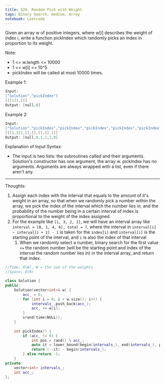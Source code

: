```yaml
---
title: 528. Random Pick with Weight
tags: Binary Search, medium, Array
notebook: Leetcode
---
```


Given an array w of positive integers, where w[i] describes the weight of index i, write a function pickIndex which randomly picks an index in proportion to its weight.

Note:

- 1 <= w.length <= 10000
- 1 <= w[i] <= 10^5
- pickIndex will be called at most 10000 times.
  
Example 1:

```c++
Input: 
["Solution","pickIndex"]
[[[1]],[]]
Output: [null,0]
```
Example 2:
```c++
Input: 
["Solution","pickIndex","pickIndex","pickIndex","pickIndex","pickIndex"]
[[[1,3]],[],[],[],[],[]]
Output: [null,0,1,1,1,0]
```

Explanation of Input Syntax:

- The input is two lists: the subroutines called and their arguments. Solution's constructor has one argument, the array w. pickIndex has no arguments. Arguments are always wrapped with a list, even if there aren't any.

----------
Thoughts:
1. Assign each index with the interval that equals to the amount of it's weight in an array, so that when we randomly pick a number within the array, we pick the index of the interval which the number lies in, and the probability of the number being in a certain interval of index is proportional to the weight of the index assigned.
2. For the example like `[1, 3, 2, 1]`, we will have an interval array like `interval = [0, 1, 4, 6], total = 7`, where the interval in `interval[i] ~ interval[i + 1] - 1` is taken for the `index[i]` and `interval[i]` is the starting point of the interval, and `i` is also the index of that interval
   1. When we randomly select a number, binary search for the first value `<=` the random number (will be the starting point and index of the interval the random number lies in) in the interval array, and return that index.

```c++
//Time: O(W), W = the sum of the weights
//Space: O(N)

class Solution {
public:
    Solution(vector<int>& w) {
        acc_ = 0;
        for (int i = 0; i < w.size(); i++) {
            intervals_.push_back(acc_);
            acc_ += w[i];
        }
        srand(time(NULL));
    }
    
    int pickIndex() {
        if (acc_ != 0) {
            int pos = rand() % acc_;
            auto it = lower_bound(begin(intervals_), end(intervals_), pos + 1);
            return (--it) - begin(intervals_);
        } else return -1;
    }
private:
    vector<int> intervals_;
    int acc_;
};
```